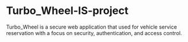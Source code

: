 # Turbo_Wheel-IS-project
Turbo_Wheel is a secure web application that used for vehicle service reservation with a focus on security, authentication, and access control.

